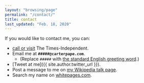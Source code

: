 ```yaml
---
layout: "browsing/page"
permalink: "/contact/"
title: contact
last_updated: "Feb. 18, 2020"
---
```

If you would like to contact me, you can:

* [call or visit](https://moabtimes.com/contact-us/) The Times-Independent.
* Email me at **`#####@carterpape.com`**.
    * (Replace `#####` with [the standard English greeting word](https://en.wiktionary.org/wiki/hello).)
* [Tweet at me]({{ site.author.twitter_url }}).
* Post a message to me on [my Wikipedia talk page].
* Search my name on [whitepages.com].

[my Wikipedia talk page]: https://en.wikipedia.org/wiki/User_talk:Carter_Pape
[NC State campus directory]: https://directory.ncsu.edu/directory/
[whitepages.com]: https://www.whitepages.com
